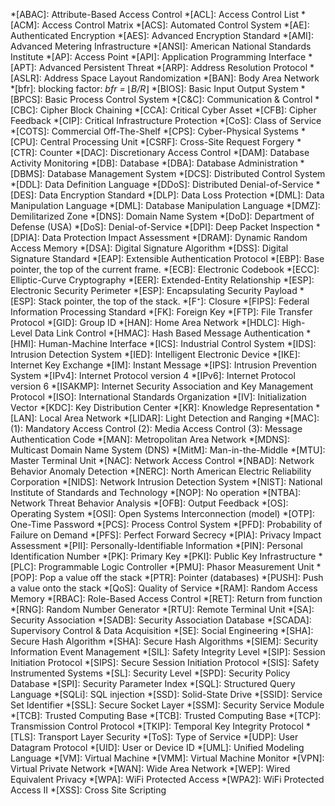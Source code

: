 *[ABAC]: Attribute-Based Access Control
*[ACL]: Access Control List
*[ACM]: Access Control Matrix
*[ACS]: Automated Control System
*[AE]: Authenticated Encryption
*[AES]: Advanced Encryption Standard
*[AMI]: Advanced Metering Infrastructure
*[ANSI]: American National Standards Institute
*[AP]: Access Point
*[API]: Application Programming Interface
*[APT]: Advanced Persistent Threat
*[ARP]: Address Resolution Protocol
*[ASLR]: Address Space Layout Randomization
*[BAN]: Body Area Network
*[bfr]: blocking factor: *bfr =* ⌊*B/R*⌋
*[BIOS]: Basic Input Output System
*[BPCS]: Basic Process Control System
*[C&C]: Communication & Control
*[CBC]: Cipher Block Chaining
*[CCA]: Critical Cyber Asset
*[CFB]: Cipher Feedback
*[CIP]: Critical Infrastructure Protection
*[CoS]: Class of Service
*[COTS]: Commercial Off-The-Shelf
*[CPS]: Cyber-Physical Systems
*[CPU]: Central Processing Unit
*[CSRF]: Cross-Site Request Forgery
*[CTR]: Counter
*[DAC]: Discretionary Access Control
*[DAM]: Database Activity Monitoring
*[DB]: Database
*[DBA]: Database Administration
*[DBMS]: Database Management System
*[DCS]: Distributed Control System
*[DDL]: Data Definition Language
*[DDoS]: Distributed Denial-of-Service
*[DES]: Data Encryption Standard
*[DLP]: Data Loss Protection
*[DML]: Data Manipulation Language
*[DML]: Database Manipulation Language
*[DMZ]: Demilitarized Zone
*[DNS]: Domain Name System
*[DoD]: Department of Defense (USA)
*[DoS]: Denial-of-Service
*[DPI]: Deep Packet Inspection
*[DPIA]: Data Protection Impact Assessment
*[DRAM]: Dynamic Random Access Memory
*[DSA]: Digital Signature Algorithm
*[DSS]: Digital Signature Standard
*[EAP]: Extensible Authentication Protocol
*[EBP]: Base pointer, the top of the current frame.
*[ECB]: Electronic Codebook
*[ECC]: Elliptic-Curve Cryptography
*[EER]: Extended-Entity Relationship
*[ESP]: Electronic Security Perimeter
*[ESP]: Encapsulating Security Payload
*[ESP]: Stack pointer, the top of the stack.
*[F⁺]: Closure
*[FIPS]: Federal Information Processing Standard
*[FK]: Foreign Key
*[FTP]: File Transfer Protocol
*[GID]: Group ID
*[HAN]: Home Area Network
*[HDLC]: High-Level Data Link Control
*[HMAC]: Hash Based Message Authentication
*[HMI]: Human-Machine Interface
*[ICS]: Industrial Control System
*[IDS]: Intrusion Detection System
*[IED]: Intelligent Electronic Device
*[IKE]: Internet Key Exchange
*[IM]: Instant Message
*[IPS]: Intrusion Prevention System
*[IPv4]: Internet Protocol version 4
*[IPv6]: Internet Protocol version 6
*[ISAKMP]: Internet Security Association and Key Management Protocol
*[ISO]: International Standards Organization
*[IV]: Initialization Vector
*[KDC]: Key Distribution Center
*[KR]: Knowledge Representation
*[LAN]: Local Area Network
*[LIDAR]: Light Detection and Ranging
*[MAC]: (1): Mandatory Access Control (2): Media Access Control (3): Message Authentication Code
*[MAN]: Metropolitan Area Network
*[MDNS]: Multicast Domain Name System (DNS)
*[MitM]: Man-in-the-Middle
*[MTU]: Master Terminal Unit
*[NAC]: Network Access Control
*[NBAD]: Network Behavior Anomaly Detection
*[NERC]: North American Electric Reliability Corporation
*[NIDS]: Network Intrusion Detection System
*[NIST]: National Institute of Standards and Technology
*[NOP]: No operation
*[NTBA]: Network Threat Behavior Analysis
*[OFB]: Output Feedback
*[OS]: Operating System
*[OSI]: Open Systems Interconnection (model)
*[OTP]: One-Time Password
*[PCS]: Process Control System
*[PFD]: Probability of Failure on Demand
*[PFS]: Perfect Forward Secrecy
*[PIA]: Privacy Impact Assessment
*[PII]: Personally-Identifiable Information
*[PIN]: Personal Identification Number
*[PK]: Primary Key
*[PKI]: Public Key Infrastructure
*[PLC]: Programmable Logic Controller
*[PMU]: Phasor Measurement Unit
*[POP]: Pop a value off the stack
*[PTR]: Pointer (databases)
*[PUSH]: Push a value onto the stack
*[QoS]: Quality of Service
*[RAM]: Random Access Memory
*[RBAC]: Role-Based Access Control
*[RET]: Return from function
*[RNG]: Random Number Generator
*[RTU]: Remote Terminal Unit
*[SA]: Security Association
*[SADB]: Security Association Database
*[SCADA]: Supervisory Control & Data Acquisition
*[SE]: Social Engineering
*[SHA]: Secure Hash Algorithm
*[SHA]: Secure Hash Algorithms
*[SIEM]: Security Information Event Management
*[SIL]: Safety Integrity Level
*[SIP]: Session Initiation Protocol
*[SIPS]: Secure Session Initiation Protocol
*[SIS]: Safety Instrumented Systems
*[SL]: Security Level
*[SPD]: Security Policy Database
*[SPI]: Security Parameter Index
*[SQL]: Structured Query Language
*[SQLi]: SQL injection
*[SSD]: Solid-State Drive
*[SSID]: Service Set Identifier
*[SSL]: Secure Socket Layer
*[SSM]: Security Service Module
*[TCB]: Trusted Computing Base
*[TCB]: Trusted Computing Base
*[TCP]: Transmission Control Protocol
*[TKIP]: Temporal Key Integrity Protocol
*[TLS]: Transport Layer Security
*[ToS]: Type of Service
*[UDP]: User Datagram Protocol
*[UID]: User or Device ID
*[UML]: Unified Modeling Language
*[VM]: Virtual Machine
*[VMM]: Virtual Machine Monitor
*[VPN]: Virtual Private Network
*[WAN]: Wide Area Network
*[WEP]: Wired Equivalent Privacy
*[WPA]: WiFi Protected Access
*[WPA2]: WiFi Protected Access II
*[XSS]: Cross Site Scripting